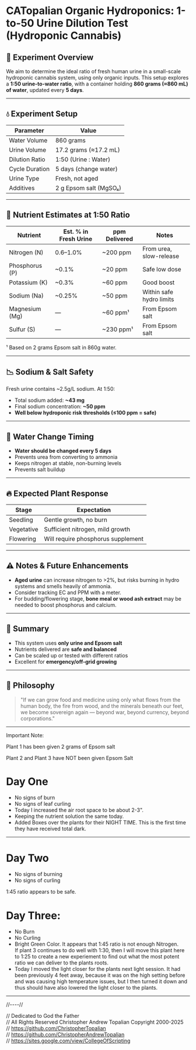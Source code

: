 # CATopalian Organic Hydroponics: 1-to-50 Urine Dilution Test (Hydroponic Cannabis)

## 🧪 Experiment Overview

We aim to determine the ideal ratio of fresh human urine in a small-scale hydroponic cannabis system, using only organic inputs. This setup explores a **1:50 urine-to-water ratio**, with a container holding **860 grams (≈860 mL) of water**, updated every **5 days**.

---

## 💧 Experiment Setup

| Parameter        | Value                  |
|------------------|------------------------|
| Water Volume     | 860 grams              |
| Urine Volume     | 17.2 grams (≈17.2 mL)  |
| Dilution Ratio   | 1:50 (Urine : Water)   |
| Cycle Duration   | 5 days (change water)  |
| Urine Type       | Fresh, not aged        |
| Additives        | 2 g Epsom salt (MgSO₄)  |

---

## 🌱 Nutrient Estimates at 1:50 Ratio

| Nutrient     | Est. % in Fresh Urine | ppm Delivered | Notes |
|--------------|------------------------|---------------|-------|
| Nitrogen (N) | 0.6–1.0%               | ~200 ppm      | From urea, slow-release |
| Phosphorus (P) | ~0.1%                | ~20 ppm       | Safe low dose |
| Potassium (K) | ~0.3%                 | ~60 ppm       | Good boost |
| Sodium (Na)   | ~0.25%                | ~50 ppm       | Within safe hydro limits |
| Magnesium (Mg) | —                    | ~60 ppm¹     | From Epsom salt |
| Sulfur (S)     | —                    | ~230 ppm¹     | From Epsom salt |

¹ Based on 2 grams Epsom salt in 860g water.

---

## 📉 Sodium & Salt Safety

Fresh urine contains ~2.5g/L sodium. At 1:50:

- Total sodium added: **~43 mg**
- Final sodium concentration: **~50 ppm**
- **Well below hydroponic risk thresholds (≤100 ppm = safe)**

---

## 🔁 Water Change Timing

- **Water should be changed every 5 days**
- Prevents urea from converting to ammonia
- Keeps nitrogen at stable, non-burning levels
- Prevents salt buildup

---

## 🔥 Expected Plant Response

| Stage      | Expectation                          |
|------------|---------------------------------------|
| Seedling   | Gentle growth, no burn                |
| Vegetative| Sufficient nitrogen, mild growth      |
| Flowering  | Will require phosphorus supplement    |

---

## ⚠️ Notes & Future Enhancements

- **Aged urine** can increase nitrogen to >2%, but risks burning in hydro systems and smells heavily of ammonia.
- Consider tracking EC and PPM with a meter.
- For budding/flowering stage, **bone meal or wood ash extract** may be needed to boost phosphorus and calcium.

---

## 📌 Summary

- This system uses **only urine and Epsom salt**
- Nutrients delivered are **safe and balanced**
- Can be scaled up or tested with different ratios
- Excellent for **emergency/off-grid growing**

---

## 🧠 Philosophy

> "If we can grow food and medicine using only what flows from the human body, the fire from wood, and the minerals beneath our feet, we become sovereign again — beyond war, beyond currency, beyond corporations."

---

Important Note:  

Plant 1 has been given 2 grams of Epsom salt  

Plant 2 and Plant 3 have NOT been given Epsom Salt  

# Day One
* No signs of burn
* No signs of leaf curling
* Today I increased the air root space to be about 2-3".
* Keeping the nutrient solution the same today.
* Added Boxes over the plants for their NIGHT TIME. This is the first time they have received total dark.  

---

# Day Two
* No signs of burning
* No signs of curling  

1:45 ratio appears to be safe.  

# Day Three:  
* No Burn
* No Curling
* Bright Green Color. It appears that 1:45 ratio is not enough Nitrogen.  
If plant 3 continues to do well with 1:30, then I will move this plant here to 1:25 to create a new experiement to find out what the most potent ratio we can deliver to the plants roots.  
* Today I moved the light closer for the plants next light session. It had been previously 4 feet away, because it was on the high setting before and was causing high temperature issues, but I then turned it down and thus should have also lowered the light closer to the plants.  

---

//----//

// Dedicated to God the Father  
// All Rights Reserved Christopher Andrew Topalian Copyright 2000-2025  
// https://github.com/ChristopherTopalian  
// https://github.com/ChristopherAndrewTopalian  
// https://sites.google.com/view/CollegeOfScripting  

